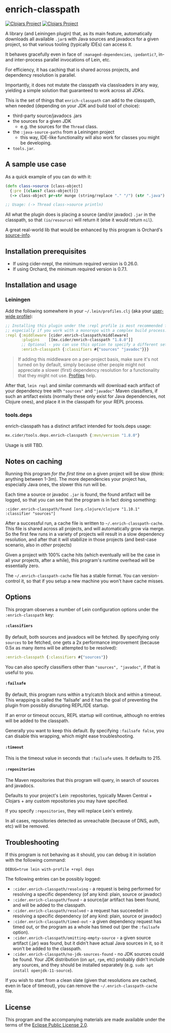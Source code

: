 # enrich-classpath
[![Clojars Project](https://img.shields.io/clojars/v/mx.cider/enrich-classpath.svg)](https://clojars.org/mx.cider/enrich-classpath) [![Clojars Project](https://img.shields.io/clojars/v/mx.cider/tools.deps.enrich-classpath.svg)](https://clojars.org/mx.cider/tools.deps.enrich-classpath)

A library (and Leiningen plugin) that, as its main feature, automatically downloads all available `.jar`s with Java sources and javadocs for a given project, so that various tooling (typically IDEs) can access it.

It behaves gracefully even in face of `:managed-dependencies`, `:pedantic?`, in- and inter-process parallel invocations of Lein, etc.

For efficiency, it has caching that is shared across projects, and dependency resolution is parallel.

Importantly, it does not mutate the classpath via classloaders in any way, yielding a simple solution that guaranteed to work across all JDKs. 

This is the set of things that `enrich-classpath` can add to the classpath, when needed (depending on your JDK and build tool of choice):

* third-party source/javadocs .jars
* the sources for a given JDK
  * e.g. the sources for the `Thread` class.
* the `:java-source-paths` from a Leiningen project
  * this way, IDE-like functionality will also work for classes you might be developing.
* `tools.jar`.

## A sample use case

As a quick example of you can do with it: 

```clj
(defn class->source [class-object]
  {:pre [(class? class-object)]}
  (-> class-object pr-str munge (string/replace "." "/") (str ".java") (io/resource) slurp))

;; Usage: (-> Thread class->source println)
```

All what the plugin does is placing a source (and/or javadoc) `.jar` in the classpath, so that `(io/resource)` will return it (else it would return `nil`).

A great real-world lib that would be enhanced by this program is Orchard's [source-info](https://github.com/clojure-emacs/orchard/blob/f8a85feb613501be0896c3683c8ff7b0bd404061/src/orchard/java/parser.clj#L290).

## Installation prerequisites

* If using cider-nrepl, the minimum required version is 0.26.0.
* If using Orchard, the minimum required version is 0.7.1.

## Installation and usage

### Leiningen

Add the following somewhere in your `~/.lein/profiles.clj` (aka your [user-wide profile](https://github.com/technomancy/leiningen/blob/0f456829a8b21335aa86390f3ee3d0dcc68410d6/doc/PROFILES.md#declaring-profiles)):

```clj
;; Installing this plugin under the :repl profile is most recommended for best performance,
;; especially if you work with a monorepo with a complex build process.  
:repl {:middleware [cider.enrich-classpath/middleware]
       :plugins    [[mx.cider/enrich-classpath "1.8.0"]]
       ;; Optional - you can use this option to specify a different set (e.g. a smaller set like #{"sources"} is more performant)
       :enrich-classpath {:classifiers #{"sources" "javadoc"}}}
```

> If adding this middleware on a per-project basis, make sure it's not turned on by default, simply because other people might not appreciate a slower (first) dependency resolution for a functionality that they might not use. [Profiles](https://github.com/technomancy/leiningen/blob/master/doc/PROFILES.md) help.

After that, `lein repl` and similar commands will download each artifact of your dependency tree with `"sources"` and `"javadoc"` Maven classifiers, if such an artifact exists (normally these only exist for Java dependencies, not Clojure ones), and place it in the classpath for your REPL process. 

### tools.deps

enrich-classpath has a distinct artifact intended for tools.deps usage:

```clj
mx.cider/tools.deps.enrich-classpath {:mvn/version "1.8.0"}
```

Usage is still TBD.

## Notes on caching

Running this program _for the first time_ on a given project will be slow (think: anything between 1-3m). The more dependencies your project has, especially Java ones, the slower this run will be.

Each time a source or javadoc `.jar` is found, the found artifact will be logged, so that you can see that the program is in fact doing something:

```
:cider.enrich-classpath/found [org.clojure/clojure "1.10.1" :classifier "sources"]
```

After a successful run, a cache file is written to `~/.enrich-classpath-cache`. This file is shared across all projects, and will automatically grow via merge. So the first few runs in a variety of projects will result in a slow dependency resolution, and after that it will stabilize in those projects (and best-case scenario, also in _other_ projects)

Given a project with 100% cache hits (which eventually will be the case in all your projects, after a while), this program's runtime overhead will be essentially zero.

The `~/.enrich-classpath-cache` file has a stable format. You can version-control it, so that if you setup a new machine you won't have cache misses.

## Options

This program observes a number of Lein configuration options under the `:enrich-classpath` key:

#### `:classifiers`

By default, both sources and javadocs will be fetched. By specifying only `sources` to be fetched, one gets a 2x performance improvement (because 0.5x as many items will be attempted to be resolved):

```clj
:enrich-classpath {:classifiers #{"sources"}}
```

You can also specify classifiers other than `"sources", "javadoc"`, if that is useful to you.

#### `:failsafe`

By default, this program runs within a try/catch block and within a timeout. This wrapping is called the 'failsafe'
and it has the goal of preventing the plugin from possibly disrupting REPL/IDE startup.

If an error or timeout occurs, REPL startup will continue, although no entries will be added to the classpath.

Generally you want to keep this default. By specifying `:failsafe false`, you can disable this wrapping, which might ease troubleshooting.

#### `:timeout`

This is the timeout value in seconds that `:failsafe` uses. It defaults to 215.

#### `:repositories`

The Maven repositories that this program will query, in search of sources and javadocs.

Defaults to your project's Lein :repositories, typically Maven Central + Clojars + any custom repositories you may have specified.

If you specify `:repositories`, they will replace Lein's entirely. 

In all cases, repositories detected as unreachable (because of DNS, auth, etc) will be removed.

## Troubleshooting

If this program is not behaving as it should, you can debug it in isolation with the following command:

```
DEBUG=true lein with-profile +repl deps
```

The following entries can be possibly logged:

* `:cider.enrich-classpath/resolving` - a request is being performed for resolving a specific dependency (of any kind: plain, source or javadoc)
* `:cider.enrich-classpath/found` - a source/jar artifact has been found, and will be added to the classpath.
* `:cider.enrich-classpath/resolved` - a request has succeeded in resolving a specific dependency (of any kind: plain, source or javadoc) 
* `:cider.enrich-classpath/timed-out` - a given dependency request has timed out, or the program as a whole has timed out (per the `:failsafe` option).
* `:cider.enrich-classpath/omitting-empty-source` - a given source artifact (.jar) was found, but it didn't have actual Java sources in it, so it won't be added to the classpath.
* `:cider.enrich-classpath/no-jdk-sources-found` - no JDK sources could be found. Your JDK distribution (on `apt`, `rpm`, etc) probably didn't include any sources, and they should be installed separately (e.g. `sudo apt install openjdk-11-source`).

If you wish to start from a clean slate (given that resolutions are cached, even in face of timeout), you can remove the `~/.enrich-classpath-cache` file. 

## License

This program and the accompanying materials are made available under the terms of the [Eclipse Public License 2.0](https://www.eclipse.org/legal/epl-2.0).
